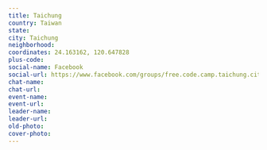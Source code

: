 ```yaml
---
title: Taichung
country: Taiwan
state: 
city: Taichung
neighborhood: 
coordinates: 24.163162, 120.647828
plus-code:
social-name: Facebook
social-url: https://www.facebook.com/groups/free.code.camp.taichung.city
chat-name:
chat-url:
event-name:
event-url:
leader-name:
leader-url:
old-photo: 
cover-photo:
---
```

